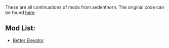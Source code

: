These are all continuations of mods from aedenthorn. The original code can be found [here](https://github.com/aedenthorn/StardewValleyMods).

## Mod List:
- [Better Elevator](https://www.nexusmods.com/stardewvalley/mods/22340/)

